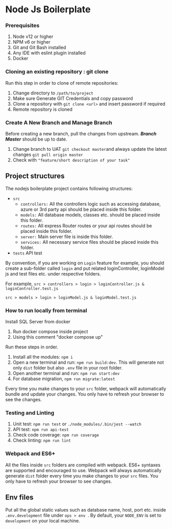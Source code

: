 # Node Js Boilerplate

### Prerequisites
1. Node v12 or higher
2. NPM v6 or higher
3. Git and Git Bash installed
4. Any IDE with eslint plugin installed
5. Docker

### Cloning an existing repository : git clone

Run this step in order to clone of remote repositories:

1. Change directory to `/path/to/project`
2. Make sure Generate GIT Credentials and copy password
3. Clone a repository with ```git clone <url>``` and insert password if required
4. Remote repository is cloned

### Create A New Branch and Manage Branch

Before creating a new branch, pull the changes from upstream. ***Branch Master*** should be up to date.

1. Change branch to UAT ```git checkout master```and always update the latest changes ```git pull origin master```
2. Check with ```"feature/short description of your task"```

## Project structures

The nodejs boilerplate project contains following structures:

 - `src`
    - `controllers:`
      All the controllers logic such as accessing database, azure or 3rd party api should be placed inside this folder.
    - `models:`
      All database models, classes etc. should be placed inside this folder.
    - `routes:`
      All express Router routes or your api routes should be placed inside this folder.
    - `server:`
      Main server file is inside this folder.
    - `services:`
      All necessary service files should be placed inside this folder.
  - `tests`
      API test

By convention, if you are working on `Login` feature for example, you should create a sub-folder called `login` and put related loginController, loginModel js and test files etc. under respective folders.

For example,
 ```src > controllers > login > loginController.js & loginController.test.js```

 ```src > models > login > loginModel.js & loginModel.test.js```

### How to run locally from terminal

Install SQL Server from docker

1. Run docker compose inside project
2. Using this comment "docker compose up"

Run these steps in order.

1. Install all the modules: ```npm i```
2. Open a new terminal and run: ```npm run build:dev```. This will generate not only `dist` folder but also `.env` file in your root folder.
3. Open another terminal and run: ```npm run start:dev```
4. For database migration, ```npm run migrate:latest```

Every time you make changes to your `src` folder, webpack will automatically bundle and update your changes. You only have to refresh your browser to see the changes.

### Testing and Linting

1. Unit test: ```npm run test``` or ```./node_modules/.bin/jest --watch```
2. API test: ```npm run api-test```
3. Check code coverage: ```npm run coverage```
4. Check linting: ```npm run lint```

### Webpack and ES6+
All the files inside `src` folders are compiled with webpack. ES6+ syntaxes are supported and encouraged to use. Webpack will always automatically generate `dist` folder every time you make changes to your `src` files. You only have to refresh your browser to see changes.

## Env files
Put all the global static values such as database name, host, port etc. inside `.env.development` file under ```ops > env ```. By default, your `NODE_ENV` is set to `development` on your local machine.
